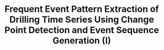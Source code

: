 ---
layout: "publication"
title: "Frequent Event Pattern Extraction of Drilling Time Series Using Change Point Detection and Event Sequence Generation (I)"
type: "conference"
order: 183
year: 2023
authors: "Yupeng Li, Wenkai Hu, Weihua Cao, Bhushan Gopaluni, Liang Cao, Chao Gan, Min Wu"
journal: "In Proceedings of the 22nd IFAC World Congress (To Appear)"
video: https://vimeo.com/849891357?share=copy
pdf: "2023C8_yupeng_ifac.pdf"
thumbnail: "2023C8_yupeng_ifac.png"
image: "/assets/thumbnails/2023C8_yupeng_ifac.png"
thumbnail_caption: "Fig. 5. Frequent event patterns correspond to nonstationary phases extracted from the above signals."
description: "In drilling processes, non-stationary phases corresponding to shifts between operating conditions and changes in downhole formations typically lead to false alarms. Extracting these frequent event patterns is critical to build drilling process monitoring and fault diagnosis models. This study aims to extract the frequent event patterns associated with non-stationary phases in drilling time series. In this way, diversified information related to signal changes under normal conditions can be obtained, which is beneficial for suppressing false alarms and improving fault detection performance. The main contributions of this study are twofold: 1) a non-stationary phase detection method is proposed to extract drilling frequent event patterns based on t-distributed stochastic neighbor embedding and relative unconstrained least-squares importance fitting; 2) an event sequence generation method is proposed to express drilling frequent event patterns with a group of symbols. The effectiveness of the proposed method is demonstrated by data from a real drilling project."
---
